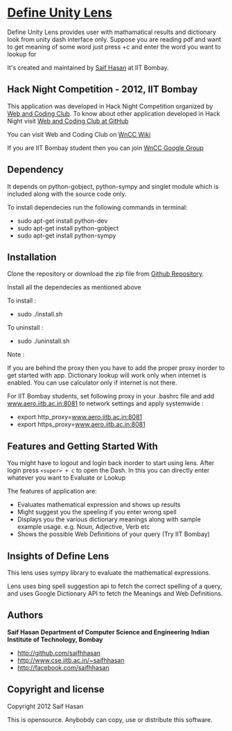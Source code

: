 
[Define Unity Lens](http://home.iitb.ac.in/~saifhhasan/)
=================

Define Unity Lens provides user with mathamatical results and dictionary look from unity dash interface only. Suppose you are reading pdf and want to get meaning of some word just press <super>+c and enter the word you want to lookup for

It's created and maintained by [Saif Hasan](http://www.cse.iitb.ac.in/~saifhhasan) at IIT Bombay.



Hack Night Competition - 2012, IIT Bombay
-----------
This application was developed in Hack Night Competition organized by [Web and Coding Club](http://stab-iitb.org/wncc). To know about other application developed in Hack Night visit [Web and Coding Club at GitHub](https://github.com/wncc)

You can visit Web and Coding Club on [WnCC Wiki](http://stab-iitb.org/wiki/Web_n_Coding_club)

If you are IIT Bombay student then you can join [WnCC Google Group](https://groups.google.com/group/wncc_iitb)




Dependency
-----------

It depends on python-gobject, python-sympy and singlet module which is included along with the source code only.

To install dependecies run the following commands in terminal:

* sudo apt-get install python-dev
* sudo apt-get install python-gobject
* sudo apt-get install python-sympy




Installation
----------

Clone the repository or download the zip file from [Github Repository](https://github.com/saifhhasan/Define-Unity-Lens).

Install all the dependecies as mentioned above

To install :

* sudo ./install.sh

To uninstall :

* sudo ./uninstall.sh

Note :

If you are behind the proxy then you have to add the proper proxy inorder to get started with app. Dictionary lookup will work only when internet is enabled. You can use calculator only if internet is not there.

For IIT Bombay students, set following proxy in your .bashrc file and add www.aero.iitb.ac.in:8081 to network settings and apply systemwide :

* export http_proxy=www.aero.iitb.ac.in:8081
* export https_proxy=www.aero.iitb.ac.in:8081



Features and Getting Started With
-----------

You might have to logout and login back inorder to start using lens. After login press `<super> + c` to open the Dash. In this you can directly enter whatever you want to Evaluate or Lookup

The features of application are:

* Evaluates mathematical expression and shows up results
* Might suggest you the speeling if you enter wrong spell
* Displays you the various dictionary meanings along with sample example usage. e.g. Noun, Adjective, Verb etc
* Shows the possible Web Definitions of your query  (Try IIT Bombay)




Insights of Define Lens
-------

This lens uses sympy library to evaluate the mathematical expressions.

Lens uses bing spell suggestion api to fetch the correct spelling of a query, and uses Google Dictionary API to fetch the Meanings and Web Definitions.




Authors
-------

**Saif Hasan**
**Department of Computer Science and Engineering**
**Indian Institute of Technology, Bombay**
+ http://github.com/saifhhasan
+ http://www.cse.iitb.ac.in/~saifhhasan
+ http://facebook.com/saifhhasan



Copyright and license
---------------------

Copyright 2012 Saif Hasan

This is opensource. Anybobdy can copy, use or distribute this software.


